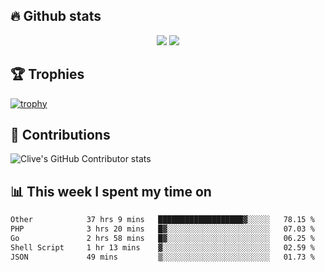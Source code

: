 ## &#128293; Github stats

<!-- GitHub Readme Streak Stats - https://github.com/DenverCoder1/github-readme-streak-stats -->
<p align="center">

<picture>
  <source 
    srcset="https://github-readme-stats.vercel.app/api?username=clivewalkden&count_private=true&show_icons=true&theme=darcula"
    media="(prefers-color-scheme: dark)"
  />
  <source
    srcset="https://github-readme-stats.vercel.app/api?username=clivewalkden&count_private=true&show_icons=true&theme=calm"
    media="(prefers-color-scheme: light), (prefers-color-scheme: no-preference)"
  />
  <img src="https://github-readme-stats.vercel.app/api?username=clivewalkden&count_private=true&show_icons=true&theme=darcula" />
</picture>

<a href="https://git.io/streak-stats" target="_blank">
  <img src="http://github-readme-streak-stats.herokuapp.com?user=clivewalkden&theme=darcula&date_format=j%20M%5B%20Y%5D" />
</a>

</p>

## &#127942; Trophies
[![trophy](https://github-profile-trophy.vercel.app/?username=clivewalkden&theme=onedark)](https://github.com/clivewalkden/github-profile-trophy)

## &#129309; Contributions
![Clive's GitHub Contributor stats](https://github-contributor-stats.vercel.app/api?username=clivewalkden)

## &#128202; This week I spent my time on
<!--START_SECTION:waka-->

```txt
Other            37 hrs 9 mins   ███████████████████▓░░░░░   78.15 %
PHP              3 hrs 20 mins   █▓░░░░░░░░░░░░░░░░░░░░░░░   07.03 %
Go               2 hrs 58 mins   █▓░░░░░░░░░░░░░░░░░░░░░░░   06.25 %
Shell Script     1 hr 13 mins    ▓░░░░░░░░░░░░░░░░░░░░░░░░   02.59 %
JSON             49 mins         ▒░░░░░░░░░░░░░░░░░░░░░░░░   01.73 %
```

<!--END_SECTION:waka-->
